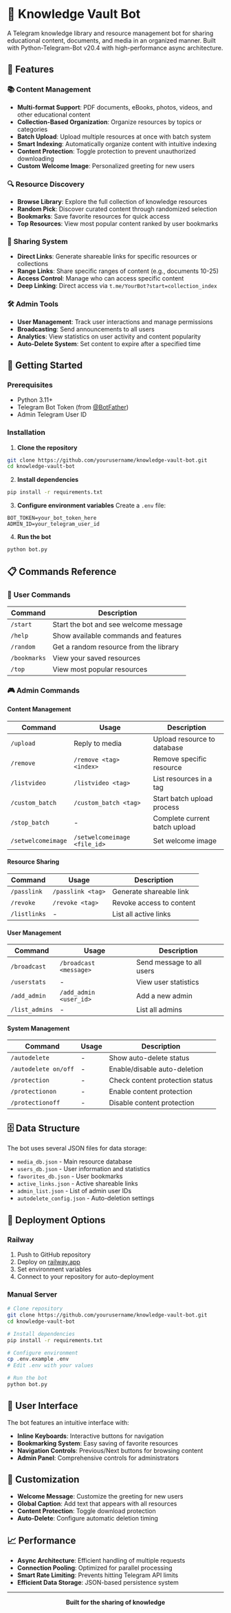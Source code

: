 # 🤖 Knowledge Vault Bot

A Telegram knowledge library and resource management bot for sharing educational content, documents, and media in an organized manner. Built with Python-Telegram-Bot v20.4 with high-performance async architecture.

## 🌟 Features

### 📚 **Content Management**
- **Multi-format Support**: PDF documents, eBooks, photos, videos, and other educational content
- **Collection-Based Organization**: Organize resources by topics or categories
- **Batch Upload**: Upload multiple resources at once with batch system
- **Smart Indexing**: Automatically organize content with intuitive indexing
- **Content Protection**: Toggle protection to prevent unauthorized downloading
- **Custom Welcome Image**: Personalized greeting for new users

### 🔍 **Resource Discovery**
- **Browse Library**: Explore the full collection of knowledge resources
- **Random Pick**: Discover curated content through randomized selection
- **Bookmarks**: Save favorite resources for quick access
- **Top Resources**: View most popular content ranked by user bookmarks

### 🔗 **Sharing System**
- **Direct Links**: Generate shareable links for specific resources or collections
- **Range Links**: Share specific ranges of content (e.g., documents 10-25)
- **Access Control**: Manage who can access specific content
- **Deep Linking**: Direct access via `t.me/YourBot?start=collection_index`

### 🛠️ **Admin Tools**
- **User Management**: Track user interactions and manage permissions
- **Broadcasting**: Send announcements to all users
- **Analytics**: View statistics on user activity and content popularity
- **Auto-Delete System**: Set content to expire after a specified time

## 🚀 **Getting Started**

### Prerequisites
- Python 3.11+
- Telegram Bot Token (from [@BotFather](https://t.me/BotFather))
- Admin Telegram User ID

### Installation

1. **Clone the repository**
```bash
git clone https://github.com/yourusername/knowledge-vault-bot.git
cd knowledge-vault-bot
```

2. **Install dependencies**
```bash
pip install -r requirements.txt
```

3. **Configure environment variables**
Create a `.env` file:
```env
BOT_TOKEN=your_bot_token_here
ADMIN_ID=your_telegram_user_id
```

4. **Run the bot**
```bash
python bot.py
```

## 📋 **Commands Reference**

### 👤 **User Commands**

| Command | Description |
|---------|-------------|
| `/start` | Start the bot and see welcome message |
| `/help` | Show available commands and features |
| `/random` | Get a random resource from the library |
| `/bookmarks` | View your saved resources |
| `/top` | View most popular resources |

### 🎮 **Admin Commands**

#### Content Management
| Command | Usage | Description |
|---------|-------|-------------|
| `/upload` | Reply to media | Upload resource to database |
| `/remove` | `/remove <tag> <index>` | Remove specific resource |
| `/listvideo` | `/listvideo <tag>` | List resources in a tag |
| `/custom_batch` | `/custom_batch <tag>` | Start batch upload process |
| `/stop_batch` | - | Complete current batch upload |
| `/setwelcomeimage` | `/setwelcomeimage <file_id>` | Set welcome image |

#### Resource Sharing
| Command | Usage | Description |
|---------|-------|-------------|
| `/passlink` | `/passlink <tag>` | Generate shareable link |
| `/revoke` | `/revoke <tag>` | Revoke access to content |
| `/listlinks` | - | List all active links |

#### User Management
| Command | Usage | Description |
|---------|-------|-------------|
| `/broadcast` | `/broadcast <message>` | Send message to all users |
| `/userstats` | - | View user statistics |
| `/add_admin` | `/add_admin <user_id>` | Add a new admin |
| `/list_admins` | - | List all admins |

#### System Management
| Command | Usage | Description |
|---------|-------|-------------|
| `/autodelete` | - | Show auto-delete status |
| `/autodelete on/off` | - | Enable/disable auto-deletion |
| `/protection` | - | Check content protection status |
| `/protectionon` | - | Enable content protection |
| `/protectionoff` | - | Disable content protection |

## 🗄️ **Data Structure**

The bot uses several JSON files for data storage:

- `media_db.json` - Main resource database
- `users_db.json` - User information and statistics
- `favorites_db.json` - User bookmarks
- `active_links.json` - Active shareable links
- `admin_list.json` - List of admin user IDs
- `autodelete_config.json` - Auto-deletion settings

## 🚀 **Deployment Options**

### Railway
1. Push to GitHub repository
2. Deploy on [railway.app](https://railway.app)
3. Set environment variables
4. Connect to your repository for auto-deployment

### Manual Server
```bash
# Clone repository
git clone https://github.com/yourusername/knowledge-vault-bot.git
cd knowledge-vault-bot

# Install dependencies
pip install -r requirements.txt

# Configure environment
cp .env.example .env
# Edit .env with your values

# Run the bot
python bot.py
```

## 📱 **User Interface**

The bot features an intuitive interface with:

- **Inline Keyboards**: Interactive buttons for navigation
- **Bookmarking System**: Easy saving of favorite resources
- **Navigation Controls**: Previous/Next buttons for browsing content
- **Admin Panel**: Comprehensive controls for administrators

## 🔧 **Customization**

- **Welcome Message**: Customize the greeting for new users
- **Global Caption**: Add text that appears with all resources
- **Content Protection**: Toggle download protection
- **Auto-Delete**: Configure automatic deletion timing

## 📈 **Performance**

- **Async Architecture**: Efficient handling of multiple requests
- **Connection Pooling**: Optimized for parallel processing
- **Smart Rate Limiting**: Prevents hitting Telegram API limits
- **Efficient Data Storage**: JSON-based persistence system

---

<div align="center">

**Built for the sharing of knowledge**

</div>